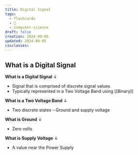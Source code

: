```yaml
---
title: Digital Signal
tags:
  - flashcards
  - 🌱
  - computer-science
draft: false
creation: 2024-09-05
updated: 2024-09-05
cssclasses: 
---
```

## What is a Digital Signal

**What is a Digital Signal**
↓
- Signal that is comprised of discrete signal values
- Typically represented in a Two Voltage Band using  [[Binary]]
<!--SR:!2024-12-31,15,292-->

**What is a Two Voltage Band**
↓
- Two discrete states – Ground and supply voltage
<!--SR:!2024-12-30,14,292-->

**What is Ground**
↓
- Zero volts
<!--SR:!2025-01-01,16,290-->

**What is Supply Voltage**
↓
- A value near the Power Supply
<!--SR:!2024-12-30,14,292-->